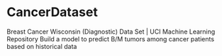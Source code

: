 # CancerDataset
 Breast Cancer Wisconsin (Diagnostic) Data Set | UCI Machine Learning Repository
 Build a model to predict B/M tumors among cancer patients based on historical data
